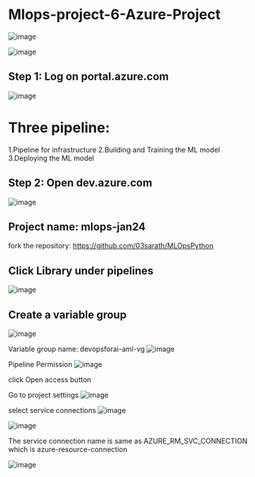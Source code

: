 # Mlops-project-6-Azure-Project

![image](https://github.com/nibinkjoseph/Mlops-project-6--Azure-Project/assets/63180074/86e24ec1-f946-4707-b0ab-9bb091777a26)

![image](https://github.com/nibinkjoseph/Mlops-project-6--Azure-Project/assets/63180074/1b05700d-043c-4a54-8918-5a7252d81d25)

## Step 1: Log on portal.azure.com

![image](https://github.com/nibinkjoseph/Mlops-project-6--Azure-Project/assets/63180074/9aff1573-59ab-4cee-928e-8f999dbb5e4b)


# Three pipeline:

1.Pipeline for infrastructure
2.Building and Training the ML model
3.Deploying the ML model

## Step 2: Open dev.azure.com
![image](https://github.com/nibinkjoseph/Mlops-project-6--Azure-Project/assets/63180074/1b27dd8c-9aab-4860-bd4a-890c97dc1142)

## Project name: mlops-jan24

fork the repository: https://github.com/03sarath/MLOpsPython

## Click Library under pipelines
![image](https://github.com/nibinkjoseph/Mlops-project-6--Azure-Project/assets/63180074/95398bb4-f145-4e89-8422-9b373d8c74ab)

## Create a variable group
![image](https://github.com/nibinkjoseph/Mlops-project-6--Azure-Project/assets/63180074/75fb89e2-9851-49a8-993a-f16fc6878f9e)

Variable group name: devopsforai-aml-vg
![image](https://github.com/nibinkjoseph/Mlops-project-6--Azure-Project/assets/63180074/4f3f240f-4291-4b36-ac51-f31b45e1516c)

Pipeline Permission
![image](https://github.com/nibinkjoseph/Mlops-project-6--Azure-Project/assets/63180074/360c84f2-5ee7-4209-bb61-490b89befc6a)

click Open access button

Go to project settings
![image](https://github.com/nibinkjoseph/Mlops-project-6--Azure-Project/assets/63180074/78f244bf-1931-4716-acef-1d16e3753d05)

select service connections
![image](https://github.com/nibinkjoseph/Mlops-project-6--Azure-Project/assets/63180074/f948d075-0e80-4f90-a572-9c6ba320cbc5)

![image](https://github.com/nibinkjoseph/Mlops-project-6--Azure-Project/assets/63180074/48f07ee3-aae6-4c2c-9939-629081985fe4)

The service connection name is same as AZURE_RM_SVC_CONNECTION
which is azure-resource-connection

![image](https://github.com/nibinkjoseph/Mlops-project-6--Azure-Project/assets/63180074/70237cab-f77c-4798-921b-ccdcf3791212)

